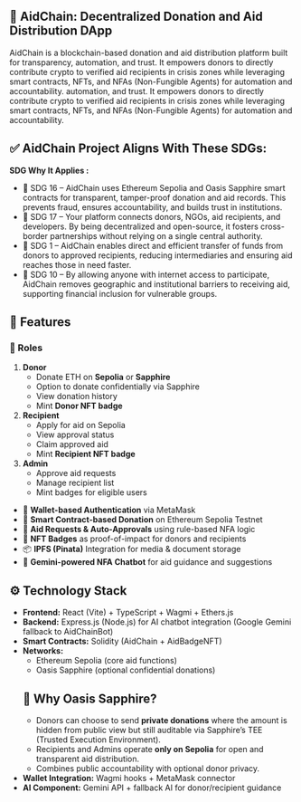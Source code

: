 ## 💠 AidChain: Decentralized Donation and Aid Distribution DApp
AidChain is a blockchain-based donation and aid distribution platform built for transparency,
automation, and trust. It empowers donors to directly contribute crypto to verified aid recipients in 
crisis zones while leveraging smart contracts, NFTs, and NFAs (Non-Fungible Agents) for automation and accountability.
automation, and trust. It empowers donors to directly contribute crypto to verified aid recipients 
in crisis zones while leveraging smart contracts, NFTs, and NFAs (Non-Fungible Agents) for automation and accountability.

## ✅ AidChain Project Aligns With These SDGs:

**SDG Why It Applies :**
- 🎯 SDG 16 – AidChain uses Ethereum Sepolia and Oasis Sapphire smart contracts for transparent, tamper-proof donation and aid records. This prevents fraud, ensures accountability, and builds trust in institutions.
- 🎯 SDG 17 – Your platform connects donors, NGOs, aid recipients, and developers. By being decentralized and open-source, it fosters cross-border partnerships without relying on a single central authority.
- 🎯 SDG 1 – AidChain enables direct and efficient transfer of funds from donors to approved recipients, reducing intermediaries and ensuring aid reaches those in need faster.
- 🎯 SDG 10 – By allowing anyone with internet access to participate, AidChain removes geographic and institutional barriers to receiving aid, supporting financial inclusion for vulnerable groups.



## 🚀 Features

### 👤 Roles
1. **Donor**  
   - Donate ETH on **Sepolia** or **Sapphire**  
   - Option to donate confidentially via Sapphire  
   - View donation history  
   - Mint **Donor NFT badge**  
2. **Recipient**  
   - Apply for aid on Sepolia  
   - View approval status  
   - Claim approved aid  
   - Mint **Recipient NFT badge**  
3. **Admin**  
   - Approve aid requests  
   - Manage recipient list  
   - Mint badges for eligible users  

- 🔐 **Wallet-based Authentication** via MetaMask
- 🤝 **Smart Contract-based Donation** on Ethereum Sepolia Testnet
- 🧾 **Aid Requests & Auto-Approvals** using rule-based NFA logic
- 🏅 **NFT Badges** as proof-of-impact for donors and recipients
- 📦 **IPFS (Pinata)** Integration for media & document storage
- 🧠 **Gemini-powered NFA Chatbot** for aid guidance and suggestions

## ⚙️ Technology Stack
- **Frontend:** React (Vite) + TypeScript + Wagmi + Ethers.js  
- **Backend:** Express.js (Node.js) for AI chatbot integration (Google Gemini fallback to AidChainBot)  
- **Smart Contracts:** Solidity (AidChain + AidBadgeNFT)  
- **Networks:**  
  - Ethereum Sepolia (core aid functions)  
  - Oasis Sapphire (optional confidential donations)  
  ## 🌟 Why Oasis Sapphire?
    - Donors can choose to send **private donations** where the amount is hidden from public view but still auditable via Sapphire’s TEE (Trusted Execution Environment).  
    - Recipients and Admins operate **only on Sepolia** for open and transparent aid distribution.  
    - Combines public accountability with optional donor privacy.
- **Wallet Integration:** Wagmi hooks + MetaMask connector  
- **AI Component:** Gemini API + fallback AI for donor/recipient guidance  


